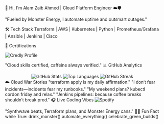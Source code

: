👋 Hi, I'm Alam Zaib Ahmed | Cloud Platform Engineer ☁️🛡️

"Fueled by Monster Energy, I automate uptime and outsmart outages."

🛠️ Tech Stack
Terraform | AWS | Kubernetes | Python | Prometheus/Grafana | Ansible | Jenkins | Cisco

📜 Certifications

<img alt="Credly Profile" src="https://img.shields.io/badge/-View_all_my_badges-FF6B00?logo=credly&amp;logoColor=white">

"Cloud skills certified, caffeine always verified."
📊 GitHub Analytics
<div align="center">
<img alt="GitHub Stats" src="https://github-readme-stats.vercel.app/api?username=SREAlam&amp;show_icons=true&amp;theme=radical&amp;hide_border=true&amp;include_all_commits=true">
<img alt="Top Languages" src="https://github-readme-stats.vercel.app/api/top-langs/?username=SREAlam&amp;layout=compact&amp;theme=radical&amp;hide_border=true&amp;langs_count=6">
<img alt="GitHub Streak" src="https://streak-stats.demolab.com/?user=SREAlam&amp;theme=radical&amp;hide_border=true&amp;date_format=j M[ Y]">
</div>
☁️ Cloud War Stories
"terraform apply is my daily affirmation."
"I don’t fear incidents—incidents fear my runbooks."
"My weekend plans? kubectl cordon friday and relax."
"Jenkins pipelines: because coffee breaks shouldn’t break prod."
🎧 Live Coding Vibes

<img alt="Spotify" src="https://img.shields.io/badge/-Current_Playlist-1DB954?logo=spotify">

"Synthwave beats, Terraform plans, and Monster Energy cans."
🧑‍💻 Fun Fact
while True:
    drink_monster()
    automate_everything()
    celebrate_green_builds()
